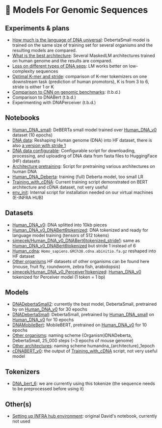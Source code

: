 # 🤗 Models For Genomic Sequences

## Experiments & plans

* [How much is the language of DNA universal](experiments/organisms/Results_organisms.ipynb): DebertaSmall model is trained on the same size of training set for several organisms and the resulting models are compared. 
* [What is the  best architecture](experiments/architectures/Results_architectures.ipynb): Several MaskedLM architectures trained on human genome and the results are compared.
* [Loss on different types of DNA seqs](experiments/low_complexity_seq_loss/): LM works better on low-complexity sequences
* [Optimal K-mer and stride](experiments/kmer_tokenization/): comparison of K-mer tokemizers on one downstream task (prediction of human promotors), K is from 3 to 6, stride is either 1 or K
* [Comparison to CNN on genomic benchmarks](): (t.b.d.)
* Comparison to DNABert (t.b.d.)
* Experimenting with DNAPerceiver (t.b.d.)


## Notebooks

* [Human_DNA_small](models/Human_DNA_small.ipynb): DeBERTa small model trained over [Human_DNA_v0](https://huggingface.co/datasets/simecek/Human_DNA_v0) dataset (10 epochs)
* [DNA data](data/DNA_data.ipynb): Reshaping Human genome (DNA) into HF dataset, there is also [a version with stride 1](data/DNA_data2.ipynb)
* [DNA data configurable](experiments/organisms/DNA_data_configurable.ipynb): Configurable script for downloading, processing, and uploading of DNA data from fasta files to HuggingFace (HF) datasets
* [Architecture pretraining](experiments/architectures/architecture_pretraining.ipynb): Script for pretraining various architectures on human DNA
* [Human_DNA_Deberta](experiments/architectures/Human_DNA_Deberta.ipynb): training (full) Deberta model, too small LR
* [Training_with_cDNA](models/Training_with_cDNA.ipynb): Current training script demonstrated on BERT architecture and cDNA dataset, not very useful
* [env_init](env_init.ipynb): Internal script for installation needed on our virtual machines (E-INFRA HUB)


## Datasets

*   [Human_DNA_v0](https://huggingface.co/datasets/simecek/Human_DNA_v0): DNA splitted into 10kb pieces
*   [Human_DNA_v0_DNABert6tokenized](https://huggingface.co/datasets/simecek/Human_DNA_v0_DNABert6tokenized): DNA tokenized and ready for language model training (tensors of 512 tokens)
*   [simecek/Human_DNA_v0_DNABert6tokenized_stride1](https://huggingface.co/datasets/simecek/Human_DNA_v0_DNABert6tokenized_stride1): same as [Human_DNA_v0_DNABert6tokenized](https://huggingface.co/datasets/simecek/Human_DNA_v0_DNABert6tokenized) but stride 1 instead of 6
*   [Human_cdna](https://huggingface.co/datasets/Vlasta/human_cdna): `Homo_sapiens.GRCh38.cdna.abinitio.fa.gz` reshaped into HF dataset 
*   [Other organisms](https://huggingface.co/davidcechak) HF datasets of other organisms can be found here (mouse, fruit fly, roundworm, zebra fish, arabidopsis)
* [simecek/Human_DNA_v0_Perceiver1tokenized](https://huggingface.co/datasets/simecek/Human_DNA_v0_Perceiver1tokenized): [Human_DNA_v0](https://huggingface.co/datasets/simecek/Human_DNA_v0) tokenized for Perceiver model (1 token = 1 bp)

## Models

* [DNADebertaSmall2](https://huggingface.co/simecek/DNADeberta2): currently the best model, DebertaSmall, pretrained by on [Human_DNA_v0](https://huggingface.co/datasets/simecek/Human_DNA_v0) for 30 epochs
* [DNADebertaSmall](https://huggingface.co/simecek/DNADebertaSmall): DebertaSmall, pretrained by [Human_DNA_small](Human_DNA_small.ipynb) on [Human_DNA_v0](https://huggingface.co/datasets/simecek/Human_DNA_v0) for 10 epochs
* [DNAMobileBert](https://huggingface.co/simecek/DNAMobileBert): MobileBERT, pretrained on [Human_DNA_v0](https://huggingface.co/datasets/simecek/Human_DNA_v0) for 10 epochs
* [Other organisms](https://huggingface.co/simecek): naming scheme {Organism}DNADeberta, DebertaSmall, 25_000 steps (~3 epochs of mouse genome)
* [Other architectures](https://huggingface.co/simecek): naming scheme humandna_{architecture}_1epoch
* [cDNABERT_v0](https://huggingface.co/simecek/cDNABERT_v0): the output of [Training_with_cDNA](models/Training_with_cDNA.ipynb) script, not very useful model

## Tokenizers

* [DNA_bert_6](https://huggingface.co/armheb/DNA_bert_6): we are currently using this tokenize (the sequence needs to be preprocessed before using it)

## Other(s)

* [Setting up INFRA hub environment](env_init.ipynb): original David's notebook, currently not used
